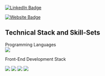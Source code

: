 
<!-- [![Braydon's GitHub Banner](./assets/GitHubHeader.png)](https://braydoncoyer.dev) -->


<!-- Social Badges -->
[![LinkedIn Badge](https://img.shields.io/badge/LinkedIn-Profile-informational?style=for-the-badge&logo=linkedin&logoColor=white&color=0D76A8)](https://www.linkedin.com/in/adnanalazad/)

[![Website Badge](https://img.shields.io/badge/LinkedIn-Profile-informational?style=for-the-badge&logo=linkedin&logoColor=white&color=0D76A8)](https://www.linkedin.com/in/adnanalazad/)


## Technical Stack and Skill-Sets
Programming Languages <br >
[](https://img.shields.io/badge/Code-Angular-informational?style=flat&logo=angular&logoColor=white&color=4AB197)
![](https://img.shields.io/badge/Code-Java-informational?style=for-the-badge&logo=react)


Front-End Development Stack <br/>
[](https://img.shields.io/badge/Style-CSS-informational?style=flat&logo=css3&logoColor=white&color=4AB197)

![](https://img.shields.io/badge/Code-React-informational?style=for-the-badge&logo=react&logo=react&Color=white&color=4AB197)
![](https://img.shields.io/badge/Code-CSS-informational?style=for-the-badge&logo=css3&Color=white&Color=white&color=4AB197)
![](https://img.shields.io/badge/Code-HTML5-informational?style=for-the-badge&logo=html&Color=white&color=4AB197)
![](https://img.shields.io/badge/Code-JavaScript-informational?sstyle=for-the-badge&logo=javascript&?Color=white&color=4AB197)
